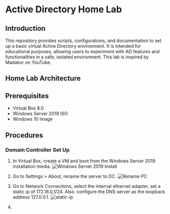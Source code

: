 # Active Directory Home Lab

## Introduction
This repository provides scripts, configurations, and documentation to set up a basic virtual Active Directory environment. 
It is intended for educational purposes, allowing users to experiment with AD features and functionalities in a safe, isolated environment.
This lab is inspired by Madakor on YouTube.

## Home Lab Architecture

## Prerequisites

- Virtual Box 8.0
- Windows Server 2019 ISO
- Windows 10 Image

## Procedures

### Domain Controller Set Up

1. In Virtual Box, create a VM and boot from the Windows Server 2019 installation media.
![Windows Server 2019 Install](https://github.com/yukwokto/active-directory-home-lab/)

2. Go to Settings > About, rename the server to DC.
![Rename PC](https://github.com/yukwokto/active-directory-home-lab/)

3. Go to Network Connections, select the internal ethernet adapter, set a static ip of 172.16.0.1/24. Also. configure the DNS server as the loopback address 127.0.0.1.
![static-ip](https://github.com/yukwokto/active-directory-home-lab/)

4. 


















